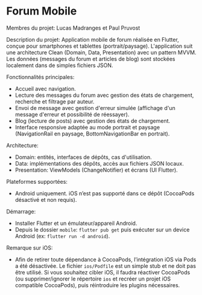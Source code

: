 # Forum Mobile

Membres du projet: Lucas Madranges et Paul Pruvost

Description du projet:
Application mobile de forum réalisée en Flutter, conçue pour smartphones et tablettes (portrait/paysage). L'application suit une architecture Clean (Domain, Data, Presentation) avec un pattern MVVM. Les données (messages du forum et articles de blog) sont stockées localement dans de simples fichiers JSON.

Fonctionnalités principales:
- Accueil avec navigation.
- Lecture des messages du forum avec gestion des états de chargement, recherche et filtrage par auteur.
- Envoi de message avec gestion d'erreur simulée (affichage d'un message d'erreur et possibilité de réessayer).
- Blog (lecture de posts) avec gestion des états de chargement.
- Interface responsive adaptée au mode portrait et paysage (NavigationRail en paysage, BottomNavigationBar en portrait).

Architecture:
- Domain: entités, interfaces de dépôts, cas d'utilisation.
- Data: implémentations des dépôts, accès aux fichiers JSON locaux.
- Presentation: ViewModels (ChangeNotifier) et écrans (UI Flutter).

Plateformes supportées:
- Android uniquement. iOS n’est pas supporté dans ce dépôt (CocoaPods désactivé et non requis).

Démarrage:
- Installer Flutter et un émulateur/appareil Android.
- Depuis le dossier `mobile`: `flutter pub get` puis exécuter sur un device Android (ex: `flutter run -d android`).

Remarque sur iOS:
- Afin de retirer toute dépendance à CocoaPods, l’intégration iOS via Pods a été désactivée. Le fichier `ios/Podfile` est un simple stub et ne doit pas être utilisé. Si vous souhaitez cibler iOS, il faudra réactiver CocoaPods (ou supprimer/ignorer le répertoire `ios` et recréer un projet iOS compatible CocoaPods), puis réintroduire les plugins nécessaires.

